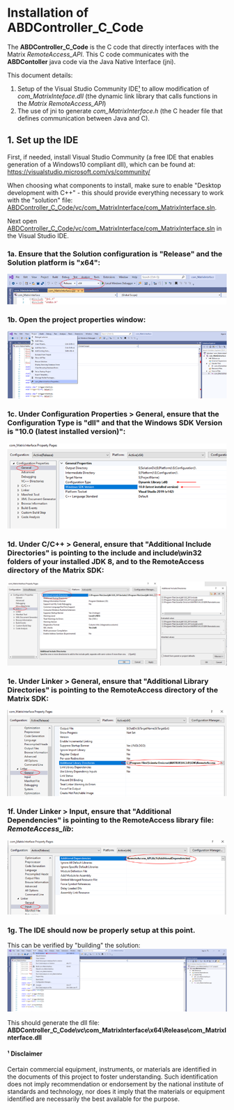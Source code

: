 # Installation of ABDController_C_Code

The **ABDController_C_Code** is the C code that directly interfaces with the Matrix *RemoteAccess_API*.  This C code communicates with the **ABDContoller** java code via the Java Native Interface (jni).  

This document details:
1. Setup of the Visual Studio Community IDE[¹] to allow modification of *com_MatrixInteface.dll* (the dynamic link library that calls functions in the *Matrix RemoteAccess_API*)
1. The use of jni to generate *com_MatrixInterface.h* (the C header file that defines communication between Java and C).

## 1. Set up the IDE
First, if needed, install Visual Studio Community (a free IDE that enables generation of a Windows10 compliant dll), which can be found at: 
https://visualstudio.microsoft.com/vs/community/

When choosing what components to install, make sure to enable "Desktop development with C++" - this should provide everything necessary to work with the "solution" file: [ABDController_C_Code/vc/com_MatrixInterface/com_MatrixInterface.sln](vc/com_MatrixInterface/com_MatrixInterface.sln).

Next open [ABDController_C_Code/vc/com_MatrixInterface/com_MatrixInterface.sln](vc/com_MatrixInterface/com_MatrixInterface.sln) in the Visual Studio IDE.

### 1a. Ensure that the Solution configuration is "Release" and the Solution platform is "x64":
![64 bit Release](../images/vs1.PNG)

### 1b. Open the project properties window:
![Project Properties](../images/vs2.PNG)

### 1c. Under Configuration Properties > General, ensure that the Configuration Type is "dll" and that the Windows SDK Version is "10.0 (latest installed version)":
![dll and SDK](../images/vs3.PNG)

### 1d. Under C/C++ > General, ensure that "Additional Include Directories" is pointing to the include and include\win32 folders of your installed JDK 8, and to the RemoteAccess directory of the Matrix SDK:
![include](../images/vs4.PNG)

### 1e. Under Linker > General, ensure that "Additional Library Directories" is pointing to the  RemoteAccess directory of the Matrix SDK:
![linker](../images/vs5.PNG)

### 1f. Under Linker > Input, ensure that "Additional Dependencies" is pointing to the  RemoteAccess library file: *RemoteAccess_lib*:
![lib](../images/vs6.PNG)

### 1g. The IDE should now be properly setup at this point.
This can be verified by "building" the solution:
![build](../images/vs7.PNG)

This should generate the dll file: **ABDController_C_Code\vc\com_MatrixInterface\x64\Release\com_MatrixInterface.dll**


#### ¹ Disclaimer
[¹]:#-disclaimer
Certain commercial equipment, instruments, or materials are identified in the documents of this project to foster understanding. Such identification does not imply recommendation or endorsement by the national institute of standards and technology, nor does it imply that the materials or equipment identified are necessarily the best available for the purpose.
